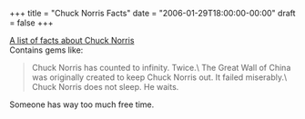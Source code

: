 +++
title = "Chuck Norris Facts"
date = "2006-01-29T18:00:00-00:00"
draft = false
+++

[A list of facts about Chuck Norris](http://www.chucknorrisfacts.com/)\
 Contains gems like:

<blockquote>
Chuck Norris has counted to infinity. Twice.\
The Great Wall of China was originally created to keep Chuck Norris out.
It failed miserably.\
Chuck Norris does not sleep. He waits.

</blockquote>
Someone has way too much free time.

